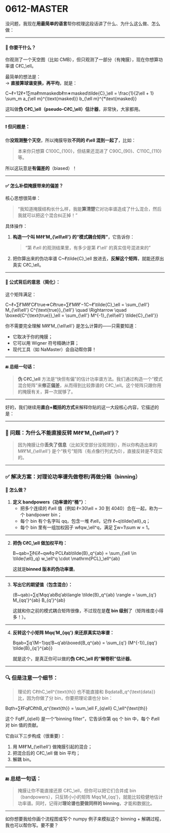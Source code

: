 # 0612-MASTER

没问题，我现在**用最简单的语言**帮你梳理这段话讲了什么、为什么这么做、怎么做：

***

#### 🧠 你要干什么？

你观测了一个天空图（比如 CMB），但只观测了一部分（有掩膜），现在你想算功率谱 CℓC\_\ell。

最简单的想法是：\
→ **直接算球谐变换，再平均**，就是：

C\~ℓ=12ℓ+1∑maℓmmaskedbℓm∗masked\tilde{C}\_\ell = \frac{1}{2\ell + 1} \sum\_m a\_{\ell m}^{\text{masked\}} b\_{\ell m}^{\*\text{masked\}}

这叫做**伪 CℓC\_\ell（pseudo-CℓC\_\ell）估计器**，非常快，大家都用。

***

#### ❗ 但问题是：

你**没观测整个天空**，所以掩膜导致**不同的 ℓ\ell 混到一起了**，比如：

> 本来你只想算 C100C\_{100}，但结果还混进了 C90C\_{90}、C110C\_{110} 等。

所以这玩意是**有偏差的**（biased）！

***

#### ✅ 怎么补偿掩膜带来的偏差？

核心思想很简单：

> “我知道掩膜结构长什么样，我能**算清楚**它对功率谱造成了什么混合，然后我就可以把这个混合纠正掉！”

具体操作：

1.  **构造一个叫 Mℓℓ′M\_{\ell\ell'} 的“模式耦合矩阵”**，它告诉你：

    > “第 ℓ\ell 的观测结果里，有多少是第 ℓ′\ell' 的真实信号混进来的”
2. 把你算出来的伪功率谱 C\~ℓ\tilde{C}\_\ell 放进去，**反解这个矩阵**，就能还原出真实 CℓC\_\ell。

***

#### 🧮 公式背后的意思（简化）：

这个矩阵满足：

C\~ℓ=∑ℓ′Mℓℓ′Cℓ′true⇒Cℓtrue=∑ℓ′Mℓℓ′−1C\~ℓ′\tilde{C}\_\ell = \sum\_{\ell'} M\_{\ell\ell'} C^{\text{true\}}\_{\ell'} \quad \Rightarrow \quad \boxed{C^{\text{true\}}\_\ell = \sum\_{\ell'} M^{-1}\_{\ell\ell'} \tilde{C}\_{\ell'\}}

你不需要完全理解 Mℓℓ′M\_{\ell\ell'} 是怎么计算的——只需要知道：

* 它取决于你的掩膜；
* 它可以用 Wigner 符号精确计算；
* 现代工具（如 NaMaster）会自动帮你算！

***

#### 🔚 总结一句话：

> **伪 CℓC\_\ell** 方法是“快但有偏”的估计功率谱方法。我们通过构造一个“模式混合矩阵”来**修正偏差**，从而得到比较靠谱的 CℓC\_\ell。这个矩阵只跟你用的掩膜有关，算一次就够了。

***



好的，我们继续用**直白+概括的方式**来解释你贴的这一大段核心内容，它描述的是：

***

### 🧩 问题：为什么不能直接反转 Mℓℓ′M\_{\ell\ell'}？

> 因为掩膜让你**丢失了信息**（比如天空部分没观测到），所以你构造出来的 Mℓℓ′M\_{\ell\ell'} 是个“秩亏”矩阵（有点像行列式为0），直接反转是不现实的。

***

### ✅ 解决方案：**对理论功率谱先做卷积/再做分箱（binning）**

#### 👣 怎么做？

1. **定义 bandpowers（功率谱的“桶”）**：
   * 把多个连续的 ℓ\ell 值（例如 ℓ=30\ell = 30 到 4040）合在一起，称为一个 bandpower bin；
   * 每个 bin 有个名字叫 qq，包含一堆 ℓ\ell，记作 ℓ\~q\tilde{\ell}\_q；
   * 每个 bin 里有一组加权因子 wℓqw\_\ell^q，满足 ∑w=1\sum w = 1。

***

2.  **把伪 CℓC\_\ell 做加权平均：**

    B\~qab=∑ℓ∈ℓ\~qwℓq⋅PCLℓab\tilde{B}\_q^{ab} = \sum\_{\ell \in \tilde{\ell}\_q} w\_\ell^q \cdot \mathrm{PCL}\_\ell^{ab}

    这就是**binned 版本的伪功率谱**。

***

3.  **写出它的期望值（包含混合）：**

    ⟨B\~qab⟩=∑q′Mqq′abBq′ab\langle \tilde{B}\_q^{ab} \rangle = \sum\_{q'} M\_{qq'}^{ab} B\_{q'}^{ab}

    这就和你之前的模式耦合矩阵很像，不过现在是**在 bin 级别**了（矩阵维度小得多！）。

***

4.  **反转这个小矩阵 Mqq′M\_{qq'} 来还原真实功率谱：**

    Bqab=∑q′(M−1)qq′B\~q′ab\boxed{B\_q^{ab} = \sum\_{q'} (M^{-1})\_{qq'} \tilde{B}\_{q'}^{ab\}}

    就是这个，是真正你可以做的**伪 CℓC\_\ell 的“解卷积”估计器**。

***

### 🔍 但是注意一个细节：

> 理论的 CℓthC\_\ell^{\text{th\}} 也不能直接和 BqdataB\_q^{\text{data\}} 比，因为你做了分 bin，你要把理论谱也分 bin：

Bqth=∑ℓFqℓCℓthB\_q^{\text{th\}} = \sum\_\ell F\_{q\ell} C\_\ell^{\text{th\}}

这个 FqℓF\_{q\ell} 是一个“binning filter”，它告诉你第 qq 个 bin 中，每个 ℓ\ell 对 bin 值的贡献。

它由以下三步构成（很重要）：

1. 用 Mℓℓ′M\_{\ell\ell'} 做掩膜引起的混合；
2. 把混合后的 CℓC\_\ell 做 bin 平均；
3. 解耦 bin。

***

### 🔚 总结一句话：

> 掩膜让你不能直接还原 CℓC\_\ell，但你可以把它们合并成 bin（bandpowers），只反转小小的矩阵 Mqq′M\_{qq'}，就能比较稳健地估计功率谱。同时，记得对**理论谱也要做同样的 binning**，才能和数据比。

***

如你想要我给你画个流程图或写个 numpy 例子来模拟这个 binning + 解耦过程，我也可以帮你写。要不要？



